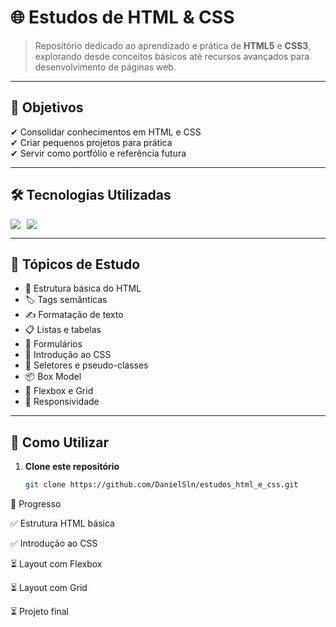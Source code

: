 # 🌐 Estudos de HTML & CSS  

> Repositório dedicado ao aprendizado e prática de **HTML5** e **CSS3**, explorando desde conceitos básicos até recursos avançados para desenvolvimento de páginas web.

---

## 🎯 Objetivos
✔ Consolidar conhecimentos em HTML e CSS  
✔ Criar pequenos projetos para prática  
✔ Servir como portfólio e referência futura  

---

## 🛠 Tecnologias Utilizadas
<div style="display: flex; gap: 10px;">
  <img src="https://img.shields.io/badge/HTML5-E34F26?style=for-the-badge&logo=html5&logoColor=white"/>
  <img src="https://img.shields.io/badge/CSS3-1572B6?style=for-the-badge&logo=css3&logoColor=white"/>
</div>

---

## 📌 Tópicos de Estudo
- 📄 Estrutura básica do HTML  
- 🏷 Tags semânticas  
- ✍ Formatação de texto  
- 📋 Listas e tabelas  
- 📨 Formulários  
- 🎨 Introdução ao CSS  
- 🎯 Seletores e pseudo-classes  
- 📦 Box Model  
- 📐 Flexbox e Grid  
- 📱 Responsividade  

---

## 🚀 Como Utilizar
1. **Clone este repositório**  
   ```bash
   git clone https://github.com/DanielSln/estudos_html_e_css.git


📅 Progresso

✅ Estrutura HTML básica

✅ Introdução ao CSS

⏳ Layout com Flexbox

⏳ Layout com Grid

⏳ Projeto final
